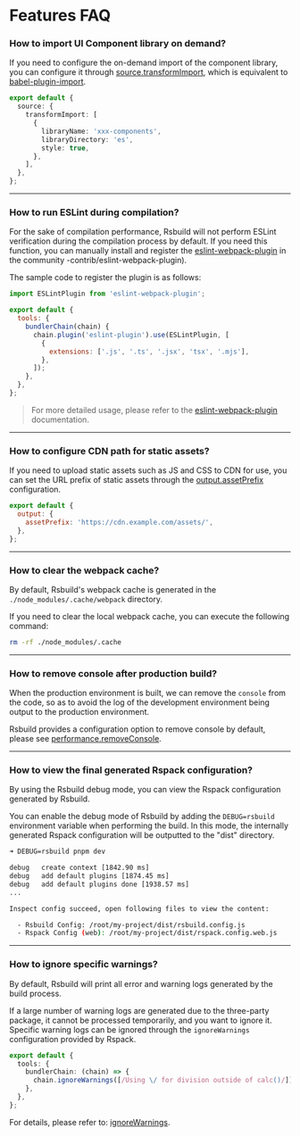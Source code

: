 # Features FAQ

### How to import UI Component library on demand?

If you need to configure the on-demand import of the component library, you can configure it through [source.transformImport](/config/options/source.html#sourcetransformimport), which is equivalent to [babel-plugin-import](https://www.npmjs.com/package/babel-plugin-import).

```ts
export default {
  source: {
    transformImport: [
      {
        libraryName: 'xxx-components',
        libraryDirectory: 'es',
        style: true,
      },
    ],
  },
};
```

---

### How to run ESLint during compilation?

For the sake of compilation performance, Rsbuild will not perform ESLint verification during the compilation process by default. If you need this function, you can manually install and register the [eslint-webpack-plugin](https://github.com/webpack) in the community -contrib/eslint-webpack-plugin).

The sample code to register the plugin is as follows:

```js
import ESLintPlugin from 'eslint-webpack-plugin';

export default {
  tools: {
    bundlerChain(chain) {
      chain.plugin('eslint-plugin').use(ESLintPlugin, [
        {
          extensions: ['.js', '.ts', '.jsx', 'tsx', '.mjs'],
        },
      ]);
    },
  },
};
```

> For more detailed usage, please refer to the [eslint-webpack-plugin](https://github.com/webpack-contrib/eslint-webpack-plugin) documentation.

---

### How to configure CDN path for static assets?

If you need to upload static assets such as JS and CSS to CDN for use, you can set the URL prefix of static assets through the [output.assetPrefix](/config/options/output.html#outputassetprefix) configuration.

```js
export default {
  output: {
    assetPrefix: 'https://cdn.example.com/assets/',
  },
};
```

---

### How to clear the webpack cache?

By default, Rsbuild's webpack cache is generated in the `./node_modules/.cache/webpack` directory.

If you need to clear the local webpack cache, you can execute the following command:

```bash
rm -rf ./node_modules/.cache
```

---

### How to remove console after production build?

When the production environment is built, we can remove the `console` from the code, so as to avoid the log of the development environment being output to the production environment.

Rsbuild provides a configuration option to remove console by default, please see [performance.removeConsole](/config/options/performance.html#performanceremoveconsole).

---

### How to view the final generated Rspack configuration?

By using the Rsbuild debug mode, you can view the Rspack configuration generated by Rsbuild.

You can enable the debug mode of Rsbuild by adding the `DEBUG=rsbuild` environment variable when performing the build. In this mode, the internally generated Rspack configuration will be outputted to the "dist" directory.

```bash
➜ DEBUG=rsbuild pnpm dev

debug   create context [1842.90 ms]
debug   add default plugins [1874.45 ms]
debug   add default plugins done [1938.57 ms]
...

Inspect config succeed, open following files to view the content:

  - Rsbuild Config: /root/my-project/dist/rsbuild.config.js
  - Rspack Config (web): /root/my-project/dist/rspack.config.web.js
```

---

### How to ignore specific warnings?

By default, Rsbuild will print all error and warning logs generated by the build process.

If a large number of warning logs are generated due to the three-party package, it cannot be processed temporarily, and you want to ignore it. Specific warning logs can be ignored through the `ignoreWarnings` configuration provided by Rspack.

```ts
export default {
  tools: {
    bundlerChain: (chain) => {
      chain.ignoreWarnings([/Using \/ for division outside of calc()/]);
    },
  },
};
```

For details, please refer to: [ignoreWarnings](https://webpack.js.org/configuration/other-options/#ignorewarnings).

